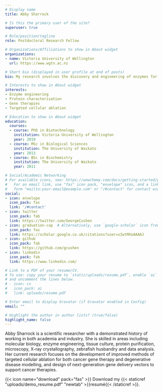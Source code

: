 ```yaml
---
# Display name
title: Abby Sharrock

# Is this the primary user of the site?
superuser: true

# Role/position/tagline
role: Postdoctoral Research Fellow

# Organizations/Affiliations to show in About widget
organizations:
- name: Victoria University of Wellington
  url: https://www.wgtn.ac.nz

# Short bio (displayed in user profile at end of posts)
bio: My research involves the discovery and engineering of enzymes for anti-cancer gene therapy and targeted cell ablation applications

# Interests to show in About widget
interests:
- Enzyme engineering
- Protein characterisation
- Gene therapies
- Targeted cellular ablation

# Education to show in About widget
education:
  courses:
  - course: PhD in Biotechnology
    institution: Victoria University of Wellington
    year: 2019
  - course: MSc in Biological Sciences
    institution: The University of Waikato
    year: 2013
  - course: BSc in Biochemistry
    institution: The University of Waikato
    year: 2011

# Social/Academic Networking
# For available icons, see: https://wowchemy.com/docs/getting-started/page-builder/#icons
#   For an email link, use "fas" icon pack, "envelope" icon, and a link in the
#   form "mailto:your-email@example.com" or "/#contact" for contact widget.
social:
- icon: envelope
  icon_pack: fas
  link: '/#contact'
- icon: twitter
  icon_pack: fab
  link: https://twitter.com/GeorgeCushen
- icon: graduation-cap  # Alternatively, use `google-scholar` icon from `ai` icon pack
  icon_pack: fas
  link: https://scholar.google.co.uk/citations?user=sIwtMXoAAAAJ
- icon: github
  icon_pack: fab
  link: https://github.com/gcushen
- icon: linkedin
  icon_pack: fab
  link: https://www.linkedin.com/

# Link to a PDF of your resume/CV.
# To use: copy your resume to `static/uploads/resume.pdf`, enable `ai` icons in `params.toml`, 
# and uncomment the lines below.
# - icon: cv
#   icon_pack: ai
#   link: uploads/resume.pdf

# Enter email to display Gravatar (if Gravatar enabled in Config)
email: ""

# Highlight the author in author lists? (true/false)
highlight_name: false
---
```


Abby Sharrock is a scientific researcher with a demonstrated history of working in both academia and industry. She is skilled in areas including molecular biology, enzyme engineering, tissue culture, protein purification, microscopy, X-ray crystallography, zebrafish husbandry and data analysis. Her current research focuses on the development of improved methods of targeted cellular ablation for both cancer gene therapy and degenerative disease modelling, and design of next-generation gene delivery vectors to support cancer therapies.

{{< icon name="download" pack="fas" >}} Download my {{< staticref "uploads/demo_resume.pdf" "newtab" >}}resumé{{< /staticref >}}.

